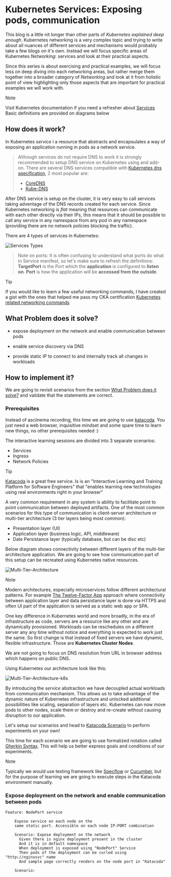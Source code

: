 # Kubernetes Services: Exposing pods, communication <!-- {docsify-ignore-all} -->

This blog is a little nit longer than other parts of *Kubernetes explained deep enough*. Kubernetes networking is a very complex topic and trying to write about all nuances of different services and mechanisms would probably take a few blogs on it's own. Instead we will focus specific areas of Kubernetes *Networking*: services and look at their practical aspects.

Since this series is about exercising and practical examples, we will focus less on deep diving into each networking areas, but rather merge them together into a broader category of *Networking* and look at it from holistic point of view highlighting only those aspects that are important for practical examples we will work with.

> [!NOTE]
> Visit Kubernetes documentation if you need a refresher about [Services](https://kubernetes.io/docs/concepts/services-networking/service/)
> Basic definitions are provided on diagrams below

## How does it work?

In Kubernetes *service* i a resource that abstracts and encapsulates a way of exposing an application running in pods as a network service.

> Although services do not require DNS to work it is strongly recommended to setup DNS service on Kubernetes using and add-on. There are several DNS services compatible with [Kubernetes dns specification](https://github.com/kubernetes/dns/blob/master/docs/specification.md), 2 most popular are:
>
> - [CoreDNS](https://coredns.io/)
> - [Kube-DNS](https://github.com/kubernetes/dns)

After DNS service is setup on the cluster, it is very easy to call services taking adventage of the DNS records created for each service. Since Kubernetes networking is *flat* meaning that resources can communicate with each other directly via their IPs, this means that it should be possible to call any service in any namespace from any pod in any namespace (providing there are no network policies blocking the traffic).

There are 4 types of services in Kubernetes:

![Services Types](http://www.plantuml.com/plantuml/proxy?cache=yes&src=https://raw.githubusercontent.com/Piotr1215/dca-prep-kit/master/diagrams/k8s-services-mindmap.puml&fmt=png)

> Note on ports:
> It is often confusing to understand what ports do what in Service manifest, so let's make sure to refresh the definitions:
> **TargetPort** is the Port which the **application** is configured to **listen on**. **Port** is how the application will be **accessed from the outside**.

> [!TIP]
> If you would like to learn a few useful networking commands, I have created a gist with the ones that helped me pass my CKA certification
> [Kubernetes related networking commands](https://gist.github.com/Piotr1215/23cf678d74079f98dc7be731e6a3f1d1)

## What Problem does it solve?

- expose deployment on the network and enable communication between pods


- enable service discovery via DNS
- provide static IP to connect to and internally track all changes in workloads

## How to implement it?

We are going to revisit scenarios from the section [What Problem does it solve?](#What-Problem-does-it-solve?) and validate that the statements are correct.

### Prerequisites

Instead of asciinema recording, this time we are going to use [katacoda](https://www.katacoda.com/). You just need a web browser, inquisitive mindset and some spare time to learn new things, no other prerequisites needed :)

The interactive learning sessions are divided into 3 separate scenarios:

- Services
- Ingress
- Network Policies

> [!TIP]
> [Katacoda](https://www.katacoda.com/) is a great free service. Is is an "Interactive Learning and Training Platform for Software Engineers" that "enables learning new technologies using real
> environments right in your browser"

A very common requirement in any system is ability to facilitate point to point communication between deployed artifacts. One of the most common scenarios for this type of communication is client-server architecture or multi-tier architecture (3 tier layers being most common):

- Presentation layer (UI)
- Application layer (business logic, API, middleware)
- Date Persistance layer (typically database, but can be disc etc)

Below diagram shows connectivity between different layers of the multi-tier architecture application. We are going to see how communication part of this setup can be recreated using Kubernetes native resources.

![Multi-Tier-Architecture](http://www.plantuml.com/plantuml/proxy?cache=yes&src=https://raw.githubusercontent.com/Piotr1215/dca-prep-kit/master/diagrams/multi-layer-architecture-components.puml&fmt=png)

> [!NOTE]
> Modern architectures, especially microservices follow different architectural patterns. For example [The Twelve-Factor App](https://12factor.net/) approach where connectivity between application layer and data persistance layer is done via HTTPS and often UI part of the application is served as a static web app or SPA.

One key difference in Kubernetes world and more broadly, in the era of infrastructure as code, servers are a resource like any other and are dynamically provisioned. Workloads can be reschedules on a different server any any time without notice and everything is expected to work just the same.
So first change is that instead of fixed servers we have dynamic, flexible infrastructure. Those are **Kubernetes Cluster Nodes**.

We are not going to focus on DNS resolution from URL in browser address which happens on public DNS.

Using Kubernetes our architecture look like this:

![Multi-Tier-Architecture-k8s](http://www.plantuml.com/plantuml/proxy?cache=yes&src=https://raw.githubusercontent.com/Piotr1215/dca-prep-kit/master/diagrams/k8s-multi-layer-architecture-components.puml&fmt=png)

By introducing the *service* abstraction we have decoupled actual workloads from communication mechanism. This allows us to take advantage of the dynamic nature of Kubernetes infrastructure and unlocked additional possibilities like scaling, separation of layers etc. Kubernetes can now move pods to other nodes, scale them or destroy and re-create without causing disruption to our application.

Let's setup our scenarios and head to [Katacoda Scenario](https://www.katacoda.com/decoder/courses/k8s-networking/k8s-networking-services) to perform experiments on your own!

This time for each scenario we are going to use formalized notation called [Gherkin Syntax](https://docs.specflow.org/projects/specflow/en/latest/Gherkin/Gherkin-Reference.html). This will help us better express goals and conditions of our experiments.

> [!NOTE]
> Typically we would use testing framework like [Specflow](https://docs.specflow.org/projects/specflow/en/latest/index.html) or [Cucumber](https://cucumber.io/),
> but for the purpose of learning we are going to execute steps in the Katacoda environment manually.

### Expose deployment on the network and enable communication between pods


```gherkin
Feature: NodePort service

    Expose service on each node on the
    same static port. Accessible on each node IP:PORT combination

    Scenario: Expose deployment on the network
      Given there is nginx deployment present in the cluster
      And it is in default namespace
      When deployment is exposed using "NodePort" Service
      Then pods of the deployment can be curled using "http://nginxsvc" name
      And sample page correctly renders on the node port in "Katacoda"

    Scenario:
```